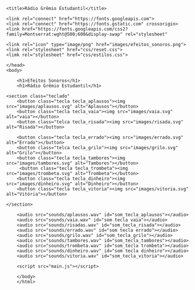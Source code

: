 <!DOCTYPE html>
<html lang="pt-BR">
<head>
    <meta charset="UTF-8">
    <meta http-equiv="X-UA-compatible" content="IE-edge">
    <meta naem="viewport" content="width-device-width, initial-scale=1.0">

    <title>Rádio Grêmio Estudantil</title>

    <link rel="connect" href="https://fonts.googleapis.com">
    <link rel="connect" href="https://fonts.gstatic.com" crossorigin>
    <link href="https://fonts.googleapis.com/css2?family=Montserrat:wght@500;600&display-swap" rel="stylesheet"

    <link rel="icon" type="image/png" href="images/efeitos_sonoros.png">
    <link rel="stylesheet" href="css/reset.css">
    <limk rel="stylesheet" href="css/estilos.css">

    </head>
    <body>

        <h1>Efeitos Sonoros</h1>
        <h1>Rádio Grêmio Estudantil</h1>

    <section class="teclado"
        <button class="tecla tecla_aplausos"><img src="images/aplausos.svg" alt="Aplausos"></button>
        <button class="tecla tecla_vaia"><img src="images/vaia.svg" alt="vaia"></button>
        <button class="telca tecla_risada"><img src="images/risada.svg" alt="Risada"></button>

        <button class="tecla tecla_errado"><img src="images/errado.svg" alt="Errado"></button>
        <button class="telca tecla_grilo"><img src="images/grilo.svg" alt="Grilo"></button>
        <button class="tecla tecla_tambores"><img src="images/tambores.svg" alt="Tambores"></button>
         <button class="tecla tecla_trombeta"><img src="images/trombeta.svg" alt="Trombeta"></button>
        <button class="tecla tecla_dinheiro"><img src="images/dinheiro.svg" alt="Dinheiro"></button>
        <button class="tecla tecla_vitoria"><img src="images/vitoria.svg" alt="Vitória"></button>
        
    </section>
    
        <audio src="sounds/aplausos.wav" id="som_tecla_aplausos"></audio>
        <audio src="sounds/vaia.wav" id="som tecla vaia"></audio>
        <audio src="sounds/risadas.wav" id="som_tecla_risada"></audio>
        <audio src="sounds/errado.wav" id="som tecla errado"></audio>
        <audio src="sounds/grilo.wav" id="som_tecla_grilo"></audio>
        <audio src="sounds/tambores.wav" id="som_tecla_tambores"></audio>
        <audio src="sounds/trombeta.wav" id="som_tecla trombeta"></audio>
        <audio src="sounds/dinheiro.wav" id="som tecla dinheiro"></audio>
        <audio src="sounds/vitoria.wav" id="som_tecla_vitoria"></audio>
        
        <script src="main.js"></script>
        
        </body>
        </html>
